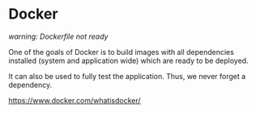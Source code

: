 # Docker

*warning: Dockerfile not ready*

One of the goals of Docker is to build images with all dependencies
installed (system and application wide) which are ready to be
deployed.

It can also be used to fully test the application. Thus, we never
forget a dependency.

https://www.docker.com/whatisdocker/
